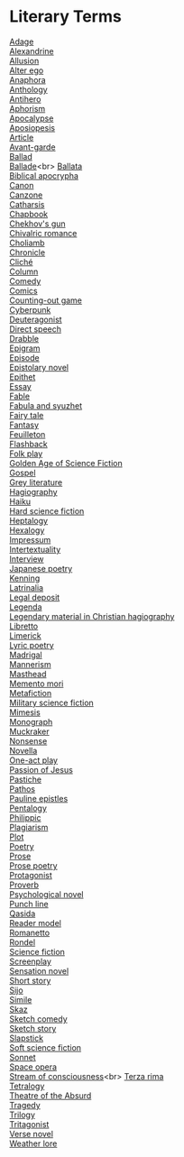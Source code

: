 # Literary Terms
[Adage](https://en.wikipedia.org/wiki/Adage)<br>
[Alexandrine](https://en.wikipedia.org/wiki/Alexandrine)<br>
[Allusion](https://en.wikipedia.org/wiki/Allusion)<br>
[Alter ego](https://en.wikipedia.org/wiki/Alter_ego)<br>
[Anaphora](https://en.wikipedia.org/wiki/Anaphora_(rhetoric))<br>
[Anthology](https://en.wikipedia.org/wiki/Anthology)<br>
[Antihero](https://en.wikipedia.org/wiki/Antihero)<br>
[Aphorism](https://en.wikipedia.org/wiki/Aphorism)<br>
[Apocalypse](https://en.wikipedia.org/wiki/Apocalypse)<br>
[Aposiopesis](https://en.wikipedia.org/wiki/Aposiopesis)<br>
[Article](https://en.wikipedia.org/wiki/Article_(publishing))<br>
[Avant-garde](https://en.wikipedia.org/wiki/Avant-garde)<br>
[Ballad](https://en.wikipedia.org/wiki/Ballad)<br>
[Ballade](https://en.wikipedia.org/wiki/Ballade_(forme_fixe))<br>
[Ballata](https://en.wikipedia.org/wiki/Ballata)<br>
[Biblical apocrypha](https://en.wikipedia.org/wiki/Biblical_apocrypha)<br>
[Canon](https://en.wikipedia.org/wiki/Canon_(fiction))<br>
[Canzone](https://en.wikipedia.org/wiki/Canzone)<br>
[Catharsis](https://en.wikipedia.org/wiki/Catharsis)<br>
[Chapbook](https://en.wikipedia.org/wiki/Chapbook)<br>
[Chekhov's gun](https://en.wikipedia.org/wiki/Chekhov%27s_gun)<br>
[Chivalric romance](https://en.wikipedia.org/wiki/Chivalric_romance)<br>
[Choliamb](https://en.wikipedia.org/wiki/Choliamb)<br>
[Chronicle](https://en.wikipedia.org/wiki/Chronicle)<br>
[Cliché](https://en.wikipedia.org/wiki/Clich%C3%A9)<br>
[Column](https://en.wikipedia.org/wiki/Column_(periodical))<br>
[Comedy](https://en.wikipedia.org/wiki/Comedy)<br>
[Comics](https://en.wikipedia.org/wiki/Comics)<br>
[Counting-out game](https://en.wikipedia.org/wiki/Counting-out_game)<br>
[Cyberpunk](https://en.wikipedia.org/wiki/Cyberpunk)<br>
[Deuteragonist](https://en.wikipedia.org/wiki/Deuteragonist)<br>
[Direct speech](https://en.wikipedia.org/wiki/Direct_speech)<br>
[Drabble](https://en.wikipedia.org/wiki/Drabble)<br>
[Epigram](https://en.wikipedia.org/wiki/Epigram)<br>
[Episode](https://en.wikipedia.org/wiki/Episode)<br>
[Epistolary novel](https://en.wikipedia.org/wiki/Epistolary_novel)<br>
[Epithet](https://en.wikipedia.org/wiki/Epithet)<br>
[Essay](https://en.wikipedia.org/wiki/Essay)<br>
[Fable](https://en.wikipedia.org/wiki/Fable)<br>
[Fabula and syuzhet](https://en.wikipedia.org/wiki/Plot_(narrative))<br>
[Fairy tale](https://en.wikipedia.org/wiki/Fairy_tale)<br>
[Fantasy](https://en.wikipedia.org/wiki/Fantasy)<br>
[Feuilleton](https://en.wikipedia.org/wiki/Feuilleton)<br>
[Flashback](https://en.wikipedia.org/wiki/Flashback_(narrative))<br>
[Folk play](https://en.wikipedia.org/wiki/Folk_play)<br>
[Golden Age of Science Fiction](https://en.wikipedia.org/wiki/Golden_Age_of_Science_Fiction)<br>
[Gospel](https://en.wikipedia.org/wiki/Gospel)<br>
[Grey literature](https://en.wikipedia.org/wiki/Grey_literature)<br>
[Hagiography](https://en.wikipedia.org/wiki/Hagiography)<br>
[Haiku](https://en.wikipedia.org/wiki/Haiku)<br>
[Hard science fiction](https://en.wikipedia.org/wiki/Hard_science_fiction)<br>
[Heptalogy](https://en.wikipedia.org/wiki/Heptalogy)<br>
[Hexalogy](https://en.wikipedia.org/wiki/Hexalogy)<br>
[Impressum](https://en.wikipedia.org/wiki/Impressum)<br>
[Intertextuality](https://en.wikipedia.org/wiki/Intertextuality)<br>
[Interview](https://en.wikipedia.org/wiki/Interview)<br>
[Japanese poetry](https://en.wikipedia.org/wiki/Japanese_poetry)<br>
[Kenning](https://en.wikipedia.org/wiki/Kenning)<br>
[Latrinalia](https://en.wikipedia.org/wiki/Latrinalia)<br>
[Legal deposit](https://en.wikipedia.org/wiki/Legal_deposit)<br>
[Legenda](https://en.wikipedia.org/wiki/Legenda)<br>
[Legendary material in Christian hagiography](https://en.wikipedia.org/wiki/Legendary_material_in_Christian_hagiography)<br>
[Libretto](https://en.wikipedia.org/wiki/Libretto)<br>
[Limerick](https://en.wikipedia.org/wiki/Limerick_(poetry))<br>
[Lyric poetry](https://en.wikipedia.org/wiki/Lyric_poetry)<br>
[Madrigal](https://en.wikipedia.org/wiki/Madrigal)<br>
[Mannerism](https://en.wikipedia.org/wiki/Mannerism)<br>
[Masthead](https://en.wikipedia.org/wiki/Masthead_(publishing))<br>
[Memento mori](https://en.wikipedia.org/wiki/Memento_mori)<br>
[Metafiction](https://en.wikipedia.org/wiki/Metafiction)<br>
[Military science fiction](https://en.wikipedia.org/wiki/Military_science_fiction)<br>
[Mimesis](https://en.wikipedia.org/wiki/Mimesis)<br>
[Monograph](https://en.wikipedia.org/wiki/Monograph)<br>
[Muckraker](https://en.wikipedia.org/wiki/Muckraker)<br>
[Nonsense](https://en.wikipedia.org/wiki/Nonsense)<br>
[Novella](https://en.wikipedia.org/wiki/Novella)<br>
[One-act play](https://en.wikipedia.org/wiki/One-act_play)<br>
[Passion of Jesus](https://en.wikipedia.org/wiki/Passion_of_Jesus)<br>
[Pastiche](https://en.wikipedia.org/wiki/Pastiche)<br>
[Pathos](https://en.wikipedia.org/wiki/Pathos)<br>
[Pauline epistles](https://en.wikipedia.org/wiki/Pauline_epistles)<br>
[Pentalogy](https://en.wikipedia.org/wiki/Pentalogy)<br>
[Philippic](https://en.wikipedia.org/wiki/Philippic)<br>
[Plagiarism](https://en.wikipedia.org/wiki/Plagiarism)<br>
[Plot](https://en.wikipedia.org/wiki/Plot)<br>
[Poetry](https://en.wikipedia.org/wiki/Poetry)<br>
[Prose](https://en.wikipedia.org/wiki/Prose)<br>
[Prose poetry](https://en.wikipedia.org/wiki/Prose_poetry)<br>
[Protagonist](https://en.wikipedia.org/wiki/Protagonist)<br>
[Proverb](https://en.wikipedia.org/wiki/Proverb)<br>
[Psychological novel](https://en.wikipedia.org/wiki/Psychological_novel)<br>
[Punch line](https://en.wikipedia.org/wiki/Punch_line)<br>
[Qasida](https://en.wikipedia.org/wiki/Qasida)<br>
[Reader model](https://en.wikipedia.org/wiki/Reader_model)<br>
[Romanetto](https://en.wikipedia.org/wiki/Romanetto)<br>
[Rondel](https://en.wikipedia.org/wiki/Rondel_(poem))<br>
[Science fiction](https://en.wikipedia.org/wiki/Science_fiction)<br>
[Screenplay](https://en.wikipedia.org/wiki/Screenplay)<br>
[Sensation novel](https://en.wikipedia.org/wiki/Sensation_novel)<br>
[Short story](https://en.wikipedia.org/wiki/Short_story)<br>
[Sijo](https://en.wikipedia.org/wiki/Sijo)<br>
[Simile](https://en.wikipedia.org/wiki/Simile)<br>
[Skaz](https://en.wikipedia.org/wiki/Skaz)<br>
[Sketch comedy](https://en.wikipedia.org/wiki/Sketch_comedy)<br>
[Sketch story](https://en.wikipedia.org/wiki/Sketch_story)<br>
[Slapstick](https://en.wikipedia.org/wiki/Slapstick)<br>
[Soft science fiction](https://en.wikipedia.org/wiki/Soft_science_fiction)<br>
[Sonnet](https://en.wikipedia.org/wiki/Sonnet)<br>
[Space opera](https://en.wikipedia.org/wiki/Space_opera)<br>
[Stream of consciousness](https://en.wikipedia.org/wiki/Stream_of_consciousness_(narrative_mode))<br>
[Terza rima](https://en.wikipedia.org/wiki/Terza_rima)<br>
[Tetralogy](https://en.wikipedia.org/wiki/Tetralogy)<br>
[Theatre of the Absurd](https://en.wikipedia.org/wiki/Theatre_of_the_Absurd)<br>
[Tragedy](https://en.wikipedia.org/wiki/Tragedy)<br>
[Trilogy](https://en.wikipedia.org/wiki/Trilogy)<br>
[Tritagonist](https://en.wikipedia.org/wiki/Tritagonist)<br>
[Verse novel](https://en.wikipedia.org/wiki/Verse_novel)<br>
[Weather lore](https://en.wikipedia.org/wiki/Weather_lore)<br>
